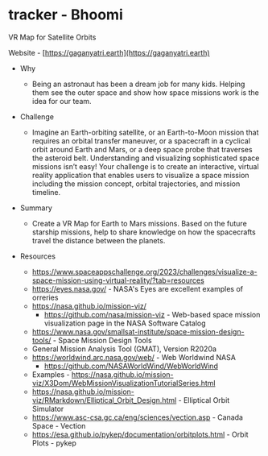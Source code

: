 # tracker - Bhoomi
 VR Map for Satellite Orbits

Website - [https://gaganyatri.earth](https://gaganyatri.earth)

* Why
  * Being an astronaut has been a dream job for many kids. 
    Helping them see the outer space and show how space missions work is the idea for our team.

* Challenge
  * Imagine an Earth-orbiting satellite, or an Earth-to-Moon mission that requires an orbital transfer maneuver, 
    or a spacecraft in a cyclical orbit around Earth and Mars, or a deep space probe that traverses the asteroid belt.
    Understanding and visualizing sophisticated space missions isn’t easy! 
    Your challenge is to create an interactive, virtual reality application that enables users to visualize a space
    mission including the mission concept, orbital trajectories, and mission timeline.

* Summary
  * Create a VR Map for Earth to Mars missions. Based on the future starship missions, 
    help to share knowledge on how the spacecrafts travel the distance between the planets.
  

* Resources
  * https://www.spaceappschallenge.org/2023/challenges/visualize-a-space-mission-using-virtual-reality/?tab=resources
  * https://eyes.nasa.gov/ -  NASA's Eyes are excellent examples of orreries
  * https://nasa.github.io/mission-viz/
    * https://github.com/nasa/mission-viz - Web-based space mission visualization page in the NASA Software Catalog
  * https://www.nasa.gov/smallsat-institute/space-mission-design-tools/ - Space Mission Design Tools
  * General Mission Analysis Tool (GMAT), Version R2020a
  * https://worldwind.arc.nasa.gov/web/ - Web Worldwind NASA
    * https://github.com/NASAWorldWind/WebWorldWind
  * Examples - https://nasa.github.io/mission-viz/X3Dom/WebMissionVisualizationTutorialSeries.html
  * https://nasa.github.io/mission-viz/RMarkdown/Elliptical_Orbit_Design.html  - Elliptical Orbit Simulator
  * https://www.asc-csa.gc.ca/eng/sciences/vection.asp - Canada Space - Vection
  * https://esa.github.io/pykep/documentation/orbitplots.html - Orbit Plots - pykep

<!--
- Build ADBS Exchange like tracker for Satellites
- Build infrastructure with multiple redundancies for 99.9999% uptime
- Self-correcting data system based on federated learning.

* References
  * https://www.adsbexchange.com/
  * https://orbit.ing-now.com/about/
  * https://celestrak.org/
  * https://www.ucsusa.org/resources/satellite-database
  * https://cddis.nasa.gov/Data_and_Derived_Products/GNSS/orbit_products.html
  * https://cddis.nasa.gov/Data_and_Derived_Products/SLR/Orbit_predictions.html
  * https://sentinels.copernicus.eu/web/sentinel/missions/sentinel-2/satellite-description/orbit
-->